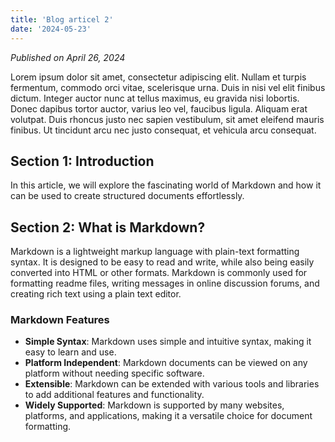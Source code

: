 ```yaml
---
title: 'Blog articel 2'
date: '2024-05-23'
---
```


*Published on April 26, 2024*

Lorem ipsum dolor sit amet, consectetur adipiscing elit. Nullam et turpis fermentum, commodo orci vitae, scelerisque urna. Duis in nisi vel elit finibus dictum. Integer auctor nunc at tellus maximus, eu gravida nisi lobortis. Donec dapibus tortor auctor, varius leo vel, faucibus ligula. Aliquam erat volutpat. Duis rhoncus justo nec sapien vestibulum, sit amet eleifend mauris finibus. Ut tincidunt arcu nec justo consequat, et vehicula arcu consequat.

## Section 1: Introduction

In this article, we will explore the fascinating world of Markdown and how it can be used to create structured documents effortlessly.

## Section 2: What is Markdown?

Markdown is a lightweight markup language with plain-text formatting syntax. It is designed to be easy to read and write, while also being easily converted into HTML or other formats. Markdown is commonly used for formatting readme files, writing messages in online discussion forums, and creating rich text using a plain text editor.

### Markdown Features

- **Simple Syntax**: Markdown uses simple and intuitive syntax, making it easy to learn and use.
- **Platform Independent**: Markdown documents can be viewed on any platform without needing specific software.
- **Extensible**: Markdown can be extended with various tools and libraries to add additional features and functionality.
- **Widely Supported**: Markdown is supported by many websites, platforms, and applications, making it a versatile choice for document formatting.

